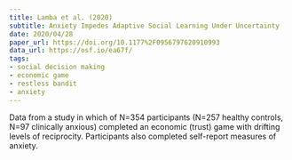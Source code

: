 ```yaml
---
title: Lamba et al. (2020)
subtitle: Anxiety Impedes Adaptive Social Learning Under Uncertainty
date: 2020/04/28
paper_url: https://doi.org/10.1177%2F0956797620910993
data_url: https://osf.io/ea67f/
tags:
- social decision making
- economic game
- restless bandit
- anxiety
---
```


Data from a study in which of N=354 participants (N=257 healthy controls, N=97 clinically anxious) completed an economic (trust) game with drifting levels of reciprocity. Participants also completed self-report measures of anxiety.

